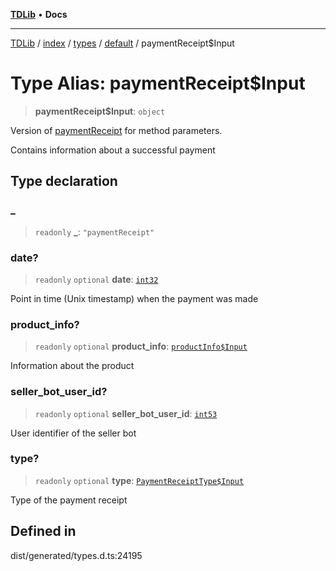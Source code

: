 [**TDLib**](../../../../../../README.md) • **Docs**

***

[TDLib](../../../../../../modules.md) / [index](../../../../../README.md) / [types](../../../README.md) / [default](../README.md) / paymentReceipt$Input

# Type Alias: paymentReceipt$Input

> **paymentReceipt$Input**: `object`

Version of [paymentReceipt](paymentReceipt.md) for method parameters.

Contains information about a successful payment

## Type declaration

### \_

> `readonly` **\_**: `"paymentReceipt"`

### date?

> `readonly` `optional` **date**: [`int32`](int32.md)

Point in time (Unix timestamp) when the payment was made

### product\_info?

> `readonly` `optional` **product\_info**: [`productInfo$Input`](productInfo$Input.md)

Information about the product

### seller\_bot\_user\_id?

> `readonly` `optional` **seller\_bot\_user\_id**: [`int53`](int53.md)

User identifier of the seller bot

### type?

> `readonly` `optional` **type**: [`PaymentReceiptType$Input`](PaymentReceiptType$Input.md)

Type of the payment receipt

## Defined in

dist/generated/types.d.ts:24195
